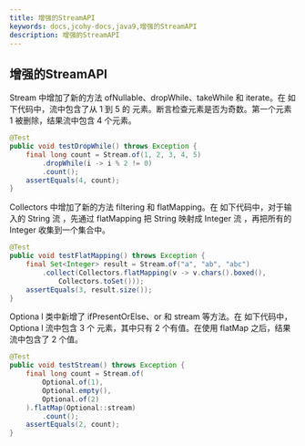 ```yaml
---
title: 增强的StreamAPI
keywords: docs,jcohy-docs,java9,增强的StreamAPI
description: 增强的StreamAPI
---
```


## 增强的StreamAPI
Stream 中增加了新的方法 ofNullable、dropWhile、takeWhile 和 iterate。在 如下代码中，流中包含了从 1 到 5 的 元素。断言检查元素是否为奇数。第一个元素 1 被删除，结果流中包含 4 个元素。
```java
@Test 
public void testDropWhile() throws Exception { 
    final long count = Stream.of(1, 2, 3, 4, 5) 
        .dropWhile(i -> i % 2 != 0) 
        .count(); 
    assertEquals(4, count); 
}
```

Collectors 中增加了新的方法 filtering 和 flatMapping。在 如下代码中，对于输入的 String 流 ，先通过 flatMapping 把 String 映射成 Integer 流 ，再把所有的 Integer 收集到一个集合中。
```java
@Test 
public void testFlatMapping() throws Exception { 
    final Set<Integer> result = Stream.of("a", "ab", "abc") 
        .collect(Collectors.flatMapping(v -> v.chars().boxed(), 
            Collectors.toSet())); 
    assertEquals(3, result.size()); 
}
```
Optiona l 类中新增了 ifPresentOrElse、or 和 stream 等方法。在 如下代码中，Optiona l 流中包含 3 个 元素，其中只有 2 个有值。在使用 flatMap 之后，结果流中包含了 2 个值。
```java
@Test 
public void testStream() throws Exception { 
    final long count = Stream.of( 
        Optional.of(1), 
        Optional.empty(), 
        Optional.of(2) 
    ).flatMap(Optional::stream) 
        .count(); 
    assertEquals(2, count); 
}
```
